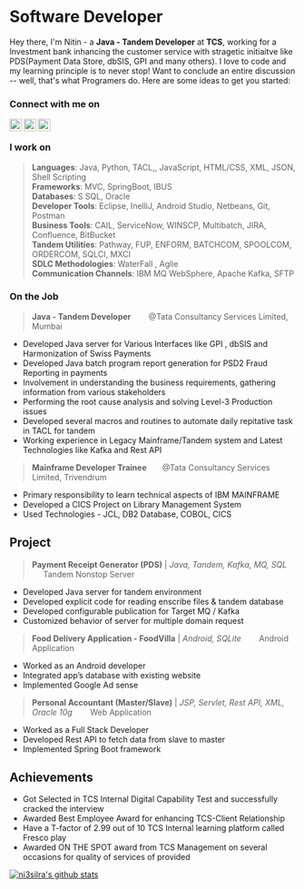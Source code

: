 # Software Developer
Hey there, I'm Nitin - a **Java - Tandem Developer** at **TCS**, working for a Investment bank inhancing the customer service with stragetic initiaitve like PDS(Payment Data Store, dbSIS, GPI and many others). I love to code and my learning principle is to never stop! Want to conclude an entire discussion -- well, that's what Programers do.
Here are some ideas to get you started:

### Connect with me on
[<img align="left" alt="ni3silra | Github" width="22px" src="https://github.com/ni3silra/me/blob/main/icons8-github-48.png" />][Github]
[<img align="left" alt="ni3silra | LinkedIn" width="22px" src="https://github.com/ni3silra/me/blob/main/icons8-linkedin-48.png" />][Linkedin]
[<img align="left" alt="ni3silra | Twitter" width="22px" src="https://github.com/ni3silra/me/blob/main/icons8-twitter-48.png" />][Twitter] 
<br>

### I work on
> **Languages**: Java, Python, TACL,, JavaScript, HTML/CSS, XML, JSON, Shell Scripting \
> **Frameworks**: MVC, SpringBoot, IBUS \
> **Databases**: S SQL, Oracle \
> **Developer Tools**: Eclipse, InelliJ, Android Studio, Netbeans, Git, Postman \
> **Business Tools**: CAIL, ServiceNow, WINSCP, Multibatch, JIRA, Confluence, BitBucket \
> **Tandem Utilities**: Pathway, FUP, ENFORM, BATCHCOM, SPOOLCOM, ORDERCOM, SQLCI, MXCI \
> **SDLC Methodologies**: WaterFall , Aglie \
> **Communication Channels**: IBM MQ WebSphere, Apache Kafka, SFTP

### On the Job
> **Java - Tandem Developer**  &nbsp; &nbsp;&nbsp;&nbsp;&nbsp; @Tata Consultancy Services Limited, Mumbai 
* Developed Java server for Various Interfaces like GPI , dbSIS and Harmonization of Swiss Payments 
*  Developed Java batch program report generation for PSD2 Fraud Reporting in payments 
* Involvement in understanding the business requirements, gathering information from various stakeholders 
*  Performing the root cause analysis and solving Level-3 Production issues 
* Developed several macros and routines to automate daily repitative task in TACL for tandem 
* Working experience in Legacy Mainframe/Tandem system and Latest Technologies like Kafka and Rest API 

> **Mainframe Developer Trainee**  &nbsp; &nbsp;&nbsp;&nbsp;&nbsp;@Tata Consultancy Services Limited, Trivendrum
* Primary responsibility to learn technical aspects of IBM MAINFRAME 
* Developed a CICS Project on Library Management System 
* Used Technologies - JCL, DB2 Database, COBOL, CICS 


## Project
>**Payment Receipt Generator (PDS)** | *Java, Tandem, Kafka, MQ, SQL*    &nbsp; &nbsp;&nbsp;&nbsp;&nbsp; Tandem Nonstop Server
* Developed Java server for tandem environment
* Developed explicit code for reading enscribe files & tandem database
* Developed configurable publication for Target MQ / Kafka
* Customized behavior of server for multiple domain request

>**Food Delivery Application - FoodVilla**  | *Android, SQLite*   &nbsp; &nbsp;&nbsp;&nbsp;&nbsp;  Android Application
* Worked as an Android developer
* Integrated app’s database with existing website
* Implemented Google Ad sense

>**Personal Accountant (Master/Slave)** | *JSP, Servlet, Rest API, XML, Oracle 10g* &nbsp; &nbsp;&nbsp;&nbsp;&nbsp; Web Application
* Worked as a Full Stack Developer
* Developed Rest API to fetch data from slave to master
* Implemented Spring Boot framework

## Achievements
* Got Selected in TCS Internal Digital Capability Test and successfully cracked the interview
* Awarded Best Employee Award for enhancing TCS-Client Relationship
* Have a T-factor of 2.99 out of 10 TCS Internal learning platform called Fresco play
* Awarded ON THE SPOT award from TCS Management on several occasions for quality of services of provided


[![ni3silra's github stats](https://github-readme-stats.vercel.app/api?username=ni3silra&hide=prs,issues,contribs&show_icons=true&theme=dracula)](https://github.com/anuraghazra/github-readme-stats)

[Github]: https://github.com/ni3silra?tab=repositories
[Twitter]: https://twitter.com/ni3silra
[LinkedIn]: https://www.linkedin.com/in/ni3silra/
